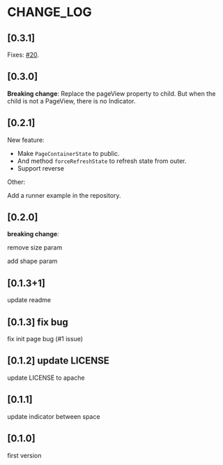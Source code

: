 # CHANGE_LOG

## [0.3.1]

Fixes: [#20](https://github.com/CaiJingLong/flutter_page_indicator/pull/20).

## [0.3.0]

**Breaking change**: Replace the pageView property to child. But when the child is not a PageView, there is no Indicator.

## [0.2.1]

New feature:

- Make `PageContainerState` to public.
- And method `forceRefreshState` to refresh state from outer.
- Support reverse

Other:

Add a runner example in the repository.

## [0.2.0]

**breaking change**:

remove size param

add shape param

## [0.1.3+1]

update readme

## [0.1.3] fix bug

fix init page bug (#1 issue)

## [0.1.2] update LICENSE

update LICENSE to apache

## [0.1.1]

update indicator between space

## [0.1.0]

first version
